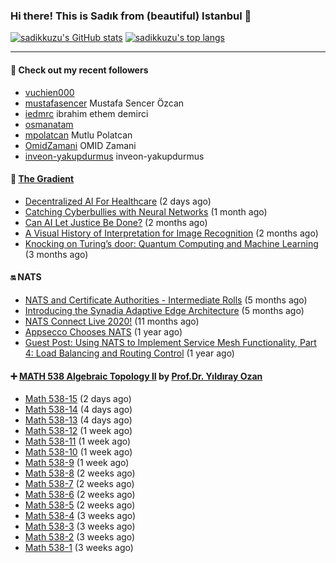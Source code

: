 ### Hi there! This is Sadık from (beautiful) Istanbul 👋

[![sadikkuzu's GitHub stats](https://github-readme-stats.vercel.app/api?username=sadikkuzu&show_icons=true&theme=dark&hide=stars&hide_title=true)](https://github.com/sadikkuzu)
[![sadikkuzu's top langs](https://github-readme-stats.vercel.app/api/top-langs/?username=sadikkuzu&langs_count=6&layout=compact&theme=dark&hide_title=true)](https://github.com/sadikkuzu)

---

#### 🔭 Check out my recent followers

- [vuchien000](https://github.com/vuchien000) 
- [mustafasencer](https://github.com/mustafasencer) Mustafa Sencer Özcan
- [iedmrc](https://github.com/iedmrc) ibrahim ethem demirci
- [osmanatam](https://github.com/osmanatam) 
- [mpolatcan](https://github.com/mpolatcan) Mutlu Polatcan
- [OmidZamani](https://github.com/OmidZamani) OMID Zamani
- [inveon-yakupdurmus](https://github.com/inveon-yakupdurmus) inveon-yakupdurmus


#### 🔻 [The Gradient](https://thegradient.pub)

- [Decentralized AI For Healthcare](https://thegradient.pub/decentralized-ai-for-healthcare/) (2 days ago)
- [Catching Cyberbullies with Neural Networks](https://thegradient.pub/catching-cyberbullies-with-neural-networks/) (1 month ago)
- [Can AI Let Justice Be Done?](https://thegradient.pub/robot-judges/) (2 months ago)
- [A Visual History of Interpretation for Image Recognition](https://thegradient.pub/a-visual-history-of-interpretation-for-image-recognition/) (2 months ago)
- [Knocking on Turing’s door: Quantum Computing and Machine Learning](https://thegradient.pub/knocking-on-turings-door-quantum-computing-and-machine-learning/) (3 months ago)


#### 🔛 NATS

- [NATS and Certificate Authorities - Intermediate Rolls](https://nats.io/blog/nats-blogpost-ca/) (5 months ago)
- [Introducing the Synadia Adaptive Edge Architecture](https://nats.io/blog/synadia-adaptive-edge/) (5 months ago)
- [NATS Connect Live 2020!](https://nats.io/blog/nats-connect-live-2020/) (11 months ago)
- [Appsecco Chooses NATS](https://nats.io/blog/appsecco-chooses-nats/) (1 year ago)
- [Guest Post: Using NATS to Implement Service Mesh Functionality, Part 4: Load Balancing and Routing Control](https://nats.io/blog/nats-to-implement-service-mesh-functionality-part3-metrics/) (1 year ago)


#### ➕ [MATH 538 Algebraic Topology II](https://www.youtube.com/playlist?list=PLBMmiR8tC9UmP3YhW1R2tNSqTCpq-kaDh) by [Prof.Dr. Yıldıray Ozan](http://users.metu.edu.tr/ozan/indexEng.html)

- [Math 538-15](https://www.youtube.com/watch?v=yYKRWqFoEAA) (2 days ago)
- [Math 538-14](https://www.youtube.com/watch?v=F-nlSTM2rbk) (4 days ago)
- [Math 538-13](https://www.youtube.com/watch?v=iy_J8-IdNTc) (4 days ago)
- [Math 538-12](https://www.youtube.com/watch?v=Fr7bi_ErYOg) (1 week ago)
- [Math 538-11](https://www.youtube.com/watch?v=YkpWe1fjOX8) (1 week ago)
- [Math 538-10](https://www.youtube.com/watch?v=6uHBO7i_Rac) (1 week ago)
- [Math 538-9](https://www.youtube.com/watch?v=ufL4DoyVKg4) (1 week ago)
- [Math 538-8](https://www.youtube.com/watch?v=e5yO7Dh6e70) (2 weeks ago)
- [Math 538-7](https://www.youtube.com/watch?v=4H4QaPwjb7o) (2 weeks ago)
- [Math 538-6](https://www.youtube.com/watch?v=zQ--uRnYu7o) (2 weeks ago)
- [Math 538-5](https://www.youtube.com/watch?v=S4e5jGol5Nk) (2 weeks ago)
- [Math 538-4](https://www.youtube.com/watch?v=IhmA_gXjPVc) (3 weeks ago)
- [Math 538-3](https://www.youtube.com/watch?v=ouhicmNal20) (3 weeks ago)
- [Math 538-2](https://www.youtube.com/watch?v=xqBTFQDlWQE) (3 weeks ago)
- [Math 538-1](https://www.youtube.com/watch?v=pUcb8QkYp7E) (3 weeks ago)



